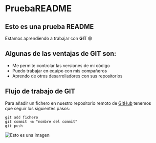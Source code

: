 # PruebaREADME
## Esto es una prueba README
Estamos aprendiendo a trabajar con **GIT** 😄
## Algunas de las ventajas de **GIT** son:

* Me permite controlar las versiones de mi código
* Puedo trabajar en equipo con mis compañeros
* Aprendo de otros desarrolladores con sus repositorios

## Flujo de trabajo de GIT

Para añadir un fichero en nuestro repositorio remoto de [GitHub](https://www.github.com/) tenemos que seguir los siguientes pasos:

```
git add fichero
git commit -m "nombre del commit"
git push
```
![Esto es una imagen](https://myoctocat.com/assets/images/base-octocat.svg)
